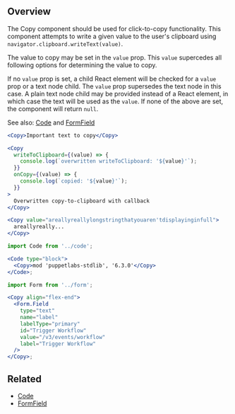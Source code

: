 ## Overview

The Copy component should be used for click-to-copy functionality. This component attempts to write a given value to the user's clipboard using `navigator.clipboard.writeText(value)`.

The value to copy may be set in the `value` prop. This `value` supercedes all following options for determining the value to copy.

If no `value` prop is set, a child React element will be checked for a `value` prop or a text node child. The `value` prop supersedes the text node in this case. A plain text node child may be provided instead of a React element, in which case the text will be used as the `value`. If none of the above are set, the component will return `null`.

See also: [Code](#/React%20Components/Code) and [FormField](#/React%20Components/FormField)

```jsx
<Copy>Important text to copy</Copy>
```

```jsx
<Copy
  writeToClipboard={(value) => {
    console.log(`overwritten writeToClipboard: '${value}'`);
  }}
  onCopy={(value) => {
    console.log(`copied: '${value}'`);
  }}
>
  Overwritten copy-to-clipboard with callback
</Copy>
```

```jsx
<Copy value="areallyreallylongstringthatyouaren'tdisplayinginfull">
  areallyreally...
</Copy>
```

```jsx
import Code from '../code';

<Code type="block">
  <Copy>mod 'puppetlabs-stdlib', '6.3.0'</Copy>
</Code>;
```

```jsx
import Form from '../form';

<Copy align="flex-end">
  <Form.Field
    type="text"
    name="label"
    labelType="primary"
    id="Trigger Workflow"
    value="/v3/events/workflow"
    label="Trigger Workflow"
  />
</Copy>;
```

## Related

- [Code](#/React%20Components/Code)
- [FormField](#/React%20Components/FormField)
